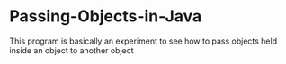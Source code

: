 # Passing-Objects-in-Java
This program is basically an experiment to see how to pass objects held inside an object to another object
